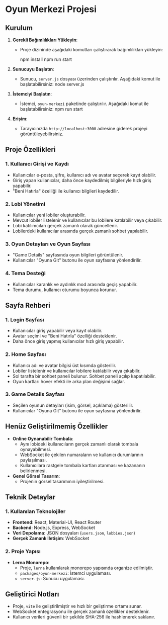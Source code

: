 # Oyun Merkezi Projesi

## **Kurulum**

1. **Gerekli Bağımlılıkları Yükleyin**:
   - Proje dizininde aşağıdaki komutları çalıştırarak bağımlılıkları yükleyin:

     npm install
     npm run start


2. **Sunucuyu Başlatın**:
   - Sunucu, `server.js` dosyası üzerinden çalıştırılır. Aşağıdaki komut ile başlatabilirsiniz:
     node server.js


3. **İstemciyi Başlatın**:
   - İstemci, `oyun-merkezi` paketinde çalıştırılır. Aşağıdaki komut ile başlatabilirsiniz:
     npm run start


4. **Erişim**:
   - Tarayıcınızda `http://localhost:3000` adresine giderek projeyi görüntüleyebilirsiniz.



## **Proje Özellikleri**

### **1. Kullanıcı Girişi ve Kaydı**
- Kullanıcılar e-posta, şifre, kullanıcı adı ve avatar seçerek kayıt olabilir.
- Giriş yapan kullanıcılar, daha önce kaydedilmiş bilgileriyle hızlı giriş yapabilir.
- "Beni Hatırla" özelliği ile kullanıcı bilgileri kaydedilir.

### **2. Lobi Yönetimi**
- Kullanıcılar yeni lobiler oluşturabilir.
- Mevcut lobiler listelenir ve kullanıcılar bu lobilere katılabilir veya çıkabilir.
- Lobi katılımcıları gerçek zamanlı olarak güncellenir.
- Lobilerdeki kullanıcılar arasında gerçek zamanlı sohbet yapılabilir.

### **3. Oyun Detayları ve Oyun Sayfası**
- "Game Details" sayfasında oyun bilgileri görüntülenir.
- Kullanıcılar "Oyuna Git" butonu ile oyun sayfasına yönlendirilir.

### **4. Tema Desteği**
- Kullanıcılar karanlık ve aydınlık mod arasında geçiş yapabilir.
- Tema durumu, kullanıcı oturumu boyunca korunur.

## **Sayfa Rehberi**

### **1. Login Sayfası**
- Kullanıcılar giriş yapabilir veya kayıt olabilir.
- Avatar seçimi ve "Beni Hatırla" özelliği desteklenir.
- Daha önce giriş yapmış kullanıcılar hızlı giriş yapabilir.

### **2. Home Sayfası**
- Kullanıcı adı ve avatar bilgisi üst kısımda gösterilir.
- Lobiler listelenir ve kullanıcılar lobilere katılabilir veya çıkabilir.
- Sol tarafta bir sohbet paneli bulunur. Sohbet paneli açılıp kapatılabilir.
- Oyun kartları hover efekti ile arka plan değişimi sağlar.

### **3. Game Details Sayfası**
- Seçilen oyunun detayları (isim, görsel, açıklama) gösterilir.
- Kullanıcılar "Oyuna Git" butonu ile oyun sayfasına yönlendirilir.


## **Henüz Geliştirilmemiş Özellikler**
- **Online Oynanabilir Tombala**:
  - Aynı lobideki kullanıcıların gerçek zamanlı olarak tombala oynayabilmesi.
  - WebSocket ile çekilen numaraların ve kullanıcı durumlarının paylaşılması.
  - Kullanıcılara rastgele tombala kartları atanması ve kazananın belirlenmesi.
- **Genel Görsel Tasarım**:
  - Projenin görsel tasarımının iyileştirilmesi.


## **Teknik Detaylar**

### **1. Kullanılan Teknolojiler**
- **Frontend**: React, Material-UI, React Router
- **Backend**: Node.js, Express, WebSocket
- **Veri Depolama**: JSON dosyaları (`users.json`, `lobbies.json`)
- **Gerçek Zamanlı İletişim**: WebSocket

### **2. Proje Yapısı**
- **Lerna Monorepo**:
  - Proje, `lerna` kullanılarak monorepo yapısında organize edilmiştir.
  - `packages/oyun-merkezi`: İstemci uygulaması.
  - `server.js`: Sunucu uygulaması.



## **Geliştirici Notları**
- Proje, `vite` ile geliştirilmiştir ve hızlı bir geliştirme ortamı sunar.
- WebSocket entegrasyonu ile gerçek zamanlı özellikler desteklenir.
- Kullanıcı verileri güvenli bir şekilde SHA-256 ile hashlenerek saklanır.




